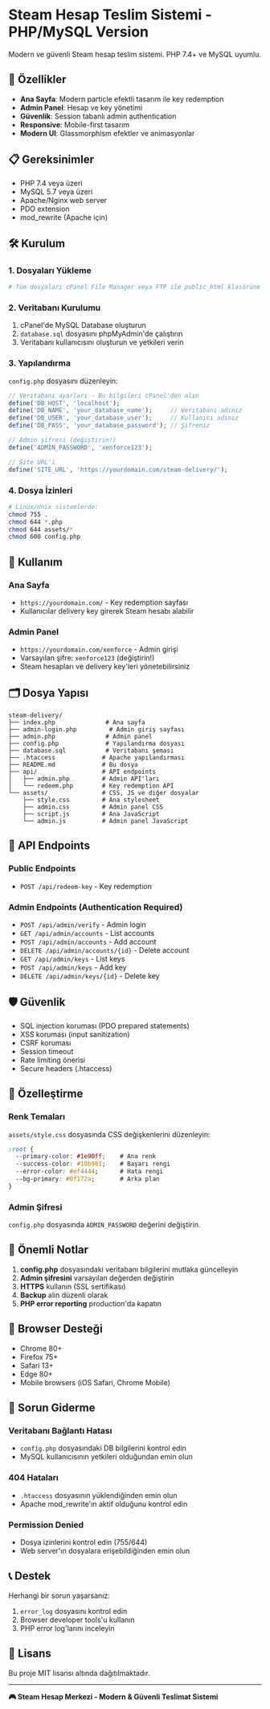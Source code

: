 # Steam Hesap Teslim Sistemi - PHP/MySQL Version

Modern ve güvenli Steam hesap teslim sistemi. PHP 7.4+ ve MySQL uyumlu.

## 🚀 Özellikler

- **Ana Sayfa**: Modern particle efektli tasarım ile key redemption
- **Admin Panel**: Hesap ve key yönetimi
- **Güvenlik**: Session tabanlı admin authentication
- **Responsive**: Mobile-first tasarım
- **Modern UI**: Glassmorphism efektler ve animasyonlar

## 📋 Gereksinimler

- PHP 7.4 veya üzeri
- MySQL 5.7 veya üzeri
- Apache/Nginx web server
- PDO extension
- mod_rewrite (Apache için)

## 🛠️ Kurulum

### 1. Dosyaları Yükleme
```bash
# Tüm dosyaları cPanel File Manager veya FTP ile public_html klasörüne yükleyin
```

### 2. Veritabanı Kurulumu
1. cPanel'de MySQL Database oluşturun
2. `database.sql` dosyasını phpMyAdmin'de çalıştırın
3. Veritabanı kullanıcısını oluşturun ve yetkileri verin

### 3. Yapılandırma
`config.php` dosyasını düzenleyin:

```php
// Veritabanı ayarları - Bu bilgileri cPanel'den alın
define('DB_HOST', 'localhost');
define('DB_NAME', 'your_database_name');     // Veritabanı adınız
define('DB_USER', 'your_database_user');     // Kullanıcı adınız  
define('DB_PASS', 'your_database_password'); // Şifreniz

// Admin şifresi (değiştirin!)
define('ADMIN_PASSWORD', 'xenforce123');

// Site URL'i
define('SITE_URL', 'https://yourdomain.com/steam-delivery/');
```

### 4. Dosya İzinleri
```bash
# Linux/Unix sistemlerde:
chmod 755 .
chmod 644 *.php
chmod 644 assets/*
chmod 600 config.php
```

## 🎯 Kullanım

### Ana Sayfa
- `https://yourdomain.com/` - Key redemption sayfası
- Kullanıcılar delivery key girerek Steam hesabı alabilir

### Admin Panel
- `https://yourdomain.com/xenforce` - Admin girişi
- Varsayılan şifre: `xenforce123` (değiştirin!)
- Steam hesapları ve delivery key'leri yönetebilirsiniz

## 🗂️ Dosya Yapısı

```
steam-delivery/
├── index.php              # Ana sayfa
├── admin-login.php         # Admin giriş sayfası
├── admin.php              # Admin panel
├── config.php             # Yapılandırma dosyası
├── database.sql           # Veritabanı şeması
├── .htaccess             # Apache yapılandırması
├── README.md             # Bu dosya
├── api/                  # API endpoints
│   ├── admin.php         # Admin API'ları
│   └── redeem.php        # Key redemption API
└── assets/               # CSS, JS ve diğer dosyalar
    ├── style.css         # Ana stylesheet
    ├── admin.css         # Admin panel CSS
    ├── script.js         # Ana JavaScript
    └── admin.js          # Admin panel JavaScript
```

## 🔧 API Endpoints

### Public Endpoints
- `POST /api/redeem-key` - Key redemption

### Admin Endpoints (Authentication Required)
- `POST /api/admin/verify` - Admin login
- `GET /api/admin/accounts` - List accounts
- `POST /api/admin/accounts` - Add account
- `DELETE /api/admin/accounts/{id}` - Delete account
- `GET /api/admin/keys` - List keys
- `POST /api/admin/keys` - Add key
- `DELETE /api/admin/keys/{id}` - Delete key

## 🛡️ Güvenlik

- SQL injection koruması (PDO prepared statements)
- XSS koruması (input sanitization)
- CSRF koruması
- Session timeout
- Rate limiting önerisi
- Secure headers (.htaccess)

## 🎨 Özelleştirme

### Renk Temaları
`assets/style.css` dosyasında CSS değişkenlerini düzenleyin:

```css
:root {
  --primary-color: #1e90ff;    # Ana renk
  --success-color: #10b981;    # Başarı rengi
  --error-color: #ef4444;      # Hata rengi
  --bg-primary: #0f172a;       # Arka plan
}
```

### Admin Şifresi
`config.php` dosyasında `ADMIN_PASSWORD` değerini değiştirin.

## 🚨 Önemli Notlar

1. **config.php** dosyasındaki veritabanı bilgilerini mutlaka güncelleyin
2. **Admin şifresini** varsayılan değerden değiştirin
3. **HTTPS** kullanın (SSL sertifikası)
4. **Backup** alın düzenli olarak
5. **PHP error reporting** production'da kapatın

## 📱 Browser Desteği

- Chrome 80+
- Firefox 75+
- Safari 13+
- Edge 80+
- Mobile browsers (iOS Safari, Chrome Mobile)

## 🐛 Sorun Giderme

### Veritabanı Bağlantı Hatası
- `config.php` dosyasındaki DB bilgilerini kontrol edin
- MySQL kullanıcısının yetkileri olduğundan emin olun

### 404 Hataları
- `.htaccess` dosyasının yüklendiğinden emin olun
- Apache mod_rewrite'ın aktif olduğunu kontrol edin

### Permission Denied
- Dosya izinlerini kontrol edin (755/644)
- Web server'ın dosyalara erişebildiğinden emin olun

## 📞 Destek

Herhangi bir sorun yaşarsanız:

1. `error_log` dosyasını kontrol edin
2. Browser developer tools'u kullanın
3. PHP error log'larını inceleyin

## 📄 Lisans

Bu proje MIT lisansı altında dağıtılmaktadır.

---

**🎮 Steam Hesap Merkezi - Modern & Güvenli Teslimat Sistemi**